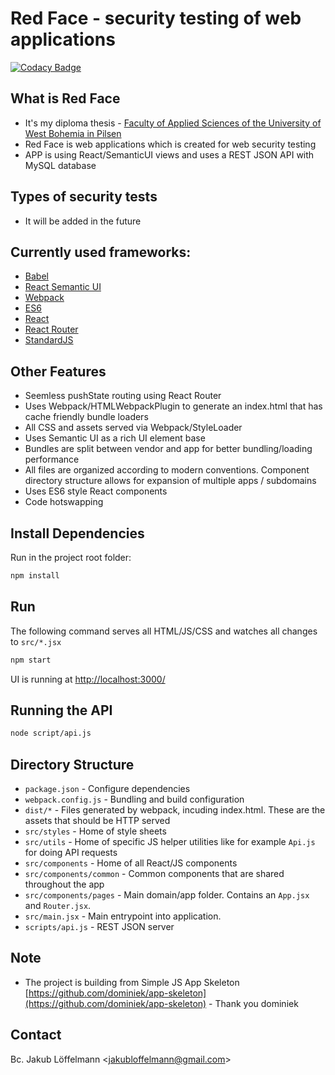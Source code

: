 # Red Face - security testing of web applications

[![Codacy Badge](https://api.codacy.com/project/badge/Grade/0fef741942c5461ea9da0356c4b5b942)](https://www.codacy.com/app/JaLe/red-face?utm_source=github.com&utm_medium=referral&utm_content=JaLe29/red-face&utm_campaign=badger)

## What is Red Face

* It's my diploma thesis - [Faculty of Applied Sciences of the University of West Bohemia in Pilsen](http://www.fav.zcu.cz/en/)
* Red Face is web applications which is created for web security testing
* APP is using React/SemanticUI views and uses a REST JSON API with MySQL database

## Types of security tests

* It will be added in the future

## Currently used frameworks:

* [Babel](https://babeljs.io/)
* [React Semantic UI](http://react.semantic-ui.com/)
* [Webpack](http://webpack.github.io/)
* [ES6](https://babeljs.io/docs/learn-es2015/)
* [React](https://facebook.github.io/react/)
* [React Router](https://github.com/reactjs/react-router)
* [StandardJS](http://standardjs.com/)

## Other Features

* Seemless pushState routing using React Router
* Uses Webpack/HTMLWebpackPlugin to generate an index.html that has cache friendly bundle loaders
* All CSS and assets served via Webpack/StyleLoader
* Uses Semantic UI as a rich UI element base
* Bundles are split between vendor and app for better bundling/loading performance
* All files are organized according to modern conventions. Component directory structure allows for expansion of multiple apps / subdomains
* Uses ES6 style React components
* Code hotswapping

## Install Dependencies

Run in the project root folder:

```bash
npm install
```

## Run

The following command serves all HTML/JS/CSS and watches all changes to `src/*.jsx`

```bash
npm start
```

UI is running at [http://localhost:3000/](http://localhost:3000/)

## Running the API 

```bash
node script/api.js
```

## Directory Structure

* `package.json` - Configure dependencies
* `webpack.config.js` - Bundling and build configuration
* `dist/*` - Files generated by webpack, incuding index.html. These are the assets that should be HTTP served
* `src/styles` - Home of style sheets
* `src/utils` - Home of specific JS helper utilities like for example `Api.js` for doing API requests
* `src/components` - Home of all React/JS components
* `src/components/common` - Common components that are shared throughout the app
* `src/components/pages` - Main domain/app folder. Contains an `App.jsx` and `Router.jsx`.
* `src/main.jsx` - Main entrypoint into application.
* `scripts/api.js` - REST JSON server

## Note

* The project is building from Simple JS App Skeleton [https://github.com/dominiek/app-skeleton](https://github.com/dominiek/app-skeleton) - Thank you dominiek

## Contact
Bc. Jakub Löffelmann <<jakubloffelmann@gmail.com>>

